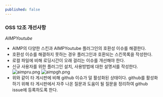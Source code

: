 ```yaml
---
published: false
---
```

### OSS 12조 개선사항

_AIMPYoutube_

- AIMP의 다양한 스킨과 AIMPYoutube 플러그인의 호환성 이슈를 해결한다.
- 호환성 이슈를 해결하지 못하는 경우 플러그인과 호환되는 스킨목록을 작성한다.
- 로컬 파일에 비해 로딩시간이 오래 걸리는 이슈를 개선해야 한다.
- 신규 사용자를 위한 플러그인 설치, 사용방법에 대한 설명서를 작성한다.
![aimpru.png]({{site.baseurl}}/_posts/aimpru.png)
![aimpgh.png]({{site.baseurl}}/_posts/aimpgh.png)
- 위와 같이 타 게시판에 비해 github 이슈가 덜 활성화된 상태이다. github를 활성화하기 위해 타 게시판에서 자주 나온 질문과 도움이 될 질문을 정리하여 github issue에 등록하도록 한다.